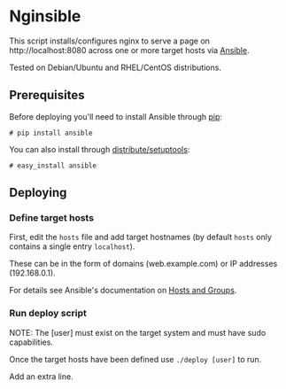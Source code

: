 # Nginsible

This script installs/configures nginx to serve a page on http://localhost:8080 across one or more target hosts via [Ansible](http://ansible.cc/).

Tested on Debian/Ubuntu and RHEL/CentOS distributions.

## Prerequisites

Before deploying you'll need to install Ansible through [pip](https://pypi.python.org/pypi/pip):

    # pip install ansible

You can also install through [distribute/setuptools](https://pypi.python.org/pypi/distribute):
  
    # easy_install ansible

## Deploying

### Define target hosts

First, edit the `hosts` file and add target hostnames (by default `hosts` only contains a single entry `localhost`). 

These can be in the form of domains (web.example.com) or IP addresses (192.168.0.1). 

For details see Ansible's documentation on [Hosts and Groups](http://ansible.cc/docs/patterns.html#hosts-and-groups).

### Run deploy script

NOTE: The [user] must exist on the target system and must have sudo capabilities.

Once the target hosts have been defined use `./deploy [user]` to run.  

Add an extra line.
